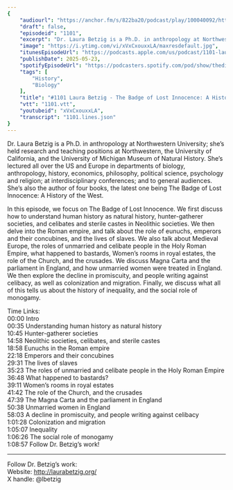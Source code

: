 ```yaml
---
{
	"audiourl": "https://anchor.fm/s/822ba20/podcast/play/100040092/https%3A%2F%2Fd3ctxlq1ktw2nl.cloudfront.net%2Fstaging%2F2025-2-18%2F3bdedcd8-bd16-6000-91e5-8a79dc4de287.m4a",
	"draft": false,
	"episodeid": "1101",
	"excerpt": "Dr. Laura Betzig is a Ph.D. in anthropology at Northwestern University; she’s held research and teaching positions at Northwestern, the University of California, and the University of Michigan Museum of Natural History.  She’s lectured all over the US and Europe in departments of biology, anthropology, history, economics, philosophy, political science, psychology and religion; at interdisciplinary conferences; and to general audiences.  She’s also the author of four books, the latest one being The Badge of Lost Innocence: A History of the West.",
	"image": "https://i.ytimg.com/vi/xVxCxouxxLA/maxresdefault.jpg",
	"itunesEpisodeUrl": "https://podcasts.apple.com/us/podcast/1101-laura-betzig-the-badge-of-lost-innocence/id1451347236?i=1000709615353&uo=4",
	"publishDate": 2025-05-23,
	"spotifyEpisodeUrl": "https://podcasters.spotify.com/pod/show/thedissenter/episodes/1101-Laura-Betzig---The-Badge-of-Lost-Innocence-A-History-of-the-West-e30bfus",
	"tags": [
		"History",
		"Biology"
	],
	"title": "#1101 Laura Betzig - The Badge of Lost Innocence: A History of the West",
	"vtt": "1101.vtt",
	"youtubeid": "xVxCxouxxLA",
	"transcript": "1101.lines.json"
}
---
```

Dr. Laura Betzig is a Ph.D. in anthropology at Northwestern University; she’s held research and teaching positions at Northwestern, the University of California, and the University of Michigan Museum of Natural History.  She’s lectured all over the US and Europe in departments of biology, anthropology, history, economics, philosophy, political science, psychology and religion; at interdisciplinary conferences; and to general audiences.  She’s also the author of four books, the latest one being The Badge of Lost Innocence: A History of the West.

In this episode, we focus on The Badge of Lost Innocence. We first discuss how to understand human history as natural history, hunter-gatherer societies, and celibates and sterile castes in Neolithic societies. We then delve into the Roman empire, and talk about the role of eunuchs, emperors and their concubines, and the lives of slaves. We also talk about Medieval Europe, the roles of unmarried and celibate people in the Holy Roman Empire, what happened to bastards, Women’s rooms in royal estates, the role of the Church, and the crusades. We discuss Magna Carta and the parliament in England, and how unmarried women were treated in England. We then explore the decline in promiscuity, and people writing against celibacy, as well as colonization and migration. Finally, we discuss what all of this tells us about the history of inequality, and the social role of monogamy.

Time Links:  
<time>00:00</time> Intro  
<time>00:35</time> Understanding human history as natural history  
<time>10:45</time> Hunter-gatherer societies  
<time>14:58</time> Neolithic societies, celibates, and sterile castes  
<time>18:58</time> Eunuchs in the Roman empire  
<time>22:18</time> Emperors and their concubines  
<time>29:31</time> The lives of slaves  
<time>35:23</time> The roles of unmarried and celibate people in the Holy Roman Empire  
<time>36:48</time> What happened to bastards?  
<time>39:11</time> Women’s rooms in royal estates  
<time>41:42</time> The role of the Church, and the crusades  
<time>47:39</time> The Magna Carta and the parliament in England  
<time>50:38</time> Unmarried women in England  
<time>58:03</time> A decline in promiscuity, and people writing against celibacy  
<time>1:01:28</time> Colonization and migration  
<time>1:05:07</time> Inequality  
<time>1:06:26</time> The social role of monogamy  
<time>1:08:57</time> Follow Dr. Betzig’s work!

---

Follow Dr. Betzig’s work:  
Website: http://laurabetzig.org/  
X handle: @lbetzig
